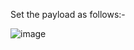 Set the payload as follows:- 

![image](https://user-images.githubusercontent.com/86168235/129261030-1ba0f308-c0a5-4fc5-8d49-b35536a62fd5.png)
